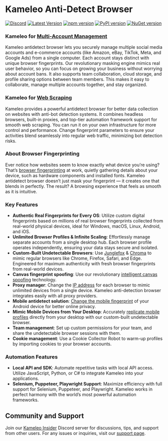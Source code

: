 # Kameleo Anti-Detect Browser

[![Discord](https://img.shields.io/discord/1248220613055877173?color=2cd05e)](https://discord.com/invite/vNqxWuDkS4) [![Latest Version](https://img.shields.io/github/v/release/kameleo-io/releases?color=2cd05e)](https://github.com/kameleo-io/releases/releases)  [![npm version](https://img.shields.io/npm/v/%40kameleo%2Flocal-api-client)](https://www.npmjs.com/package/@kameleo/local-api-client) [![PyPI version](https://img.shields.io/pypi/v/kameleo.local-api-client)](https://pypi.org/project/kameleo.local-api-client/) [![NuGet version](https://img.shields.io/nuget/v/Kameleo.LocalApiClient)](https://www.nuget.org/packages/Kameleo.LocalApiClient)

### Kameleo for [Multi-Account Management](https://kameleo.io/use-cases/affiliate-marketing)

Kameleo antidetect browser lets you securely manage multiple social media accounts and e-commerce accounts (like Amazon, eBay, TikTok, Meta, and Google Ads) from a single computer. Each account stays distinct with unique browser fingerprints. Our revolutionary masking engine mimics real user behavior, so you can focus on growing your business without worrying about account bans. It also supports team collaboration, cloud storage, and profile sharing options between team members. This makes it easy to collaborate, manage multiple accounts together, and stay organized.

### Kameleo for [Web Scraping](https://kameleo.io/use-cases/elite-web-scrapers-choose-kameleo-automation)

Kameleo provides a powerful antidetect browser for better data collection on websites with anti-bot detection systems. It combines headless browsers, built-in proxies, and top-tier automation framework support for smooth web scraping. You can run it on your own infrastructure for more control and performance. Change fingerprint parameters to ensure your activities blend seamlessly into regular web traffic, minimizing bot detection risks.

### About Browser Fingerprinting

Ever notice how websites seem to know exactly what device you’re using? That’s [browser fingerprinting](https://help.kameleo.io/hc/en-us/articles/360003226197-Browser-fingerprinting-What-is-it-and-how-does-it-work) at work, quietly gathering details about your device, such as hardware components and installed fonts. Kameleo antidetect browser doesn’t just mask your fingerprint — it creates one that blends in perfectly. The result? A browsing experience that feels as smooth as it is intuitive.

### Key Features

- **Authentic Real Fingerprints for Every OS**: Utilize custom digital fingerprints based on millions of real browser fingerprints collected from real-world physical devices, ideal for Windows, macOS, Linux, Android, and iOS.
- **Unlimited Browser Profiles & Infinite Scaling**: Effortlessly manage separate accounts from a single desktop hub. Each browser profile operates independently, ensuring your data stays secure and isolated.
- **Custom-Built Undetectable Browsers**: Use [Junglefox](https://help.kameleo.io/hc/en-us/articles/13301908333852-Junglefox) & [Chroma](https://help.kameleo.io/hc/en-us/articles/13301851271836-Chroma) to mimic regular browsers like Chrome, Firefox, Safari, and Edge. Engineered for maximum authenticity with fresh browser fingerprints from real-world devices.
- **Canvas fingerprint spoofing**: Use our revolutionary [intelligent canvas spoofing](https://help.kameleo.io/hc/en-us/articles/7021925786397-Intelligent-Canvas-Spoofing-Our-research-on-canvas-fingerprinting) technology.
- **Proxy manager**: Change the [IP address](https://help.kameleo.io/hc/en-us/articles/360003292877-IP-Address) for each browser to mimic unlimited devices from a single device. Kameleo anti-detection browser integrates easily with all proxy providers.
- **Mobile antidetect solution**: [Change the mobile fingerprint](https://help.kameleo.io/hc/en-us/articles/360003217697-Mobile-profiles-Change-browser-fingerprint-on-Android) of your Android device for better online privacy.
- **Mimic Mobile Devices from Your Desktop**: Accurately [replicate mobile profiles](https://help.kameleo.io/hc/en-us/articles/7805052598685-Mobile-Profiles-on-Desktop) directly from your desktop with our custom-built undetectable browser.
- **Team management**: Set up custom permissions for your team, and share the undetectable browser sessions with them.
- **Cookie management**: Use a Cookie Collector Robot to warm-up profiles by importing cookies to your browser accounts.

### Automation Features

- **Local API and SDK**: Automate repetitive tasks with local API access. Utilize JavaScript, Python, or C# to integrate Kameleo into your applications.
- **Selenium, Puppeteer, Playwright Support**: Maximize efficiency with full support for Selenium, Puppeteer, and Playwright. Kameleo works in perfect harmony with the world’s most powerful automation frameworks.

## Community and Support

Join our [Kameleo Insider](https://discord.com/invite/vNqxWuDkS4) Discord server for discussions, tips, and support from other users. For any issues or inquiries, visit our [support page](https://help.kameleo.io/hc/en-us).

